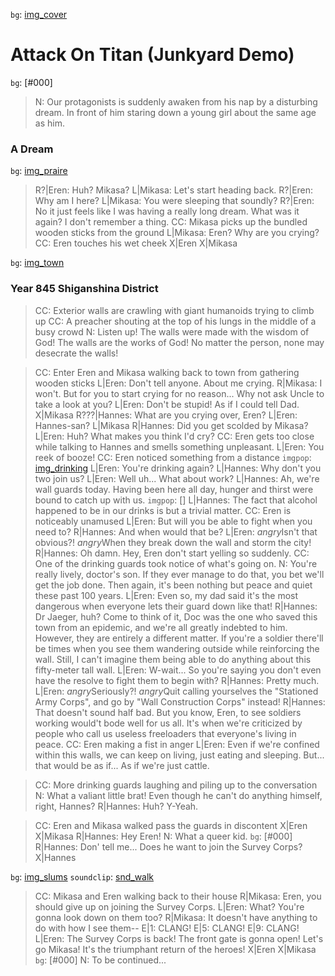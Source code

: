 [img_cover]: <https://getwallpapers.com/wallpaper/full/3/6/7/95105.jpg>
[img_praire]: <https://www.ricedigital.co.uk/wp-content/uploads/2017/11/%C3%B6w%C3%AEi.jpg>
[img_town]: <https://vignette.wikia.nocookie.net/shingekinokyojin/images/c/ca/Trost_anime.png/revision/latest?cb=20170821022042>
[img_slums]: <https://i.pinimg.com/originals/90/27/e0/9027e0aa70b93d7b0c54eadfcf3cb97c.jpg>

[img_drinking]: <https://64.media.tumblr.com/8c72645c2fa332c3a1c0db7e19784280/tumblr_pau01qBS2J1utki6to1_1280.png>

[snd_walk]: <https://freesound.org/data/previews/165/165181_3000652-lq.mp3>

[Eren]: 7447
[Mikasa]: 718
[Armin]: 4579
[Hannes]: 379

`bg`: [img_cover]
# Attack On Titan (Junkyard Demo)

`bg`: [#000]
> N: Our protagonists is suddenly awaken from his nap by a disturbing dream. In front of him staring down a young girl about the same age as him.

### A Dream
`bg`: [img_praire]
> R?|Eren: Huh? Mikasa?
> L|Mikasa: Let's start heading back.
> R?|Eren: Why am I here?
> L|Mikasa: You were sleeping that soundly?
> R?|Eren: No it just feels like I was having a really long dream. What was it again? I don't remember a thing.
> CC: Mikasa picks up the bundled wooden sticks from the ground
> L|Mikasa: Eren? Why are you crying?
> CC: Eren touches his wet cheek
> X|Eren
> X|Mikasa

`bg`: [img_town]
### Year 845 Shiganshina District
> CC: Exterior walls are crawling with giant humanoids trying to climb up
> CC: A preacher shouting at the top of his lungs in the middle of a busy crowd
> N: Listen up! The walls were made with the wisdom of God! The walls are the works of God! No matter the person, none may desecrate the walls!

> CC: Enter Eren and Mikasa walking back to town from gathering wooden sticks
> L|Eren: Don't tell anyone. About me crying.
> R|Mikasa: I won't. But for you to start crying for no reason... Why not ask Uncle to take a look at you?
> L|Eren: Don't be stupid! As if I could tell Dad.
> X|Mikasa
> R???|Hannes: What are you crying over, Eren?
> L|Eren: Hannes-san?
> L|Mikasa
> R|Hannes: Did you get scolded by Mikasa?
> L|Eren: Huh? What makes you think I'd cry?
> CC: Eren gets too close while talking to Hannes and smells something unpleasant.
> L|Eren: You reek of booze! 
> CC: Eren noticed something from a distance
`imgpop`: [img_drinking]
> L|Eren: You're drinking again?
> L|Hannes: Why don't you two join us?
> L|Eren: Well uh... What about work?
> L|Hannes: Ah, we're wall guards today. Having been here all day, hunger and thirst were bound to catch up with us.
`imgpop`: []
> L|Hannes: The fact that alcohol happened to be in our drinks is but a trivial matter.
> CC: Eren is noticeably unamused
> L|Eren: But will you be able to fight when you need to?
> R|Hannes: And when would that be?
> L|Eren: $angry$Isn't that obvious?! $angry$When they break down the wall and storm the city!
> R|Hannes: Oh damn. Hey, Eren don't start yelling so suddenly.
> CC: One of the drinking guards took notice of what's going on.
> N: You're really lively, doctor's son. If they ever manage to do that, you bet we'll get the job done. Then again, it's been nothing but peace and quiet these past 100 years.
> L|Eren: Even so, my dad said it's the most dangerous when everyone lets their guard down like that!
> R|Hannes: Dr Jaeger, huh? Come to think of it, Doc was the one who saved this town from an epidemic, and we're all greatly indebted to him. However, they are entirely a different matter. If you're a soldier there'll be times when you see them wandering outside while reinforcing the wall. Still, I can't imagine them being able to do anything about this fifty-meter tall wall.
> L|Eren: W-wait... So you're saying you don't even have the resolve to fight them to begin with?
> R|Hannes: Pretty much.
> L|Eren: $angry$Seriously?! $angry$Quit calling yourselves the "Stationed Army Corps", and go by "Wall Construction Corps" instead!
> R|Hannes: That doesn't sound half bad. But you know, Eren, to see soldiers working would't bode well for us all. It's when we're criticized by people who call us useless freeloaders that everyone's living in peace.
> CC: Eren making a fist in anger
> L|Eren: Even if we're confined within this walls, we can keep on living, just eating and sleeping. But... that would be as if... As if we're just cattle.

> CC: More drinking guards laughing and piling up to the conversation
> N: What a valiant little brat! Even though he can't do anything himself, right, Hannes?
> R|Hannes: Huh? Y-Yeah.

> CC: Eren and Mikasa walked pass the guards in discontent
> X|Eren
> X|Mikasa
> R|Hannes: Hey Eren! 
> N: What a queer kid.
`bg`: [#000]
> R|Hannes: Don' tell me... Does he want to join the Survey Corps? 
> X|Hannes

`bg`: [img_slums]
`soundclip`: [snd_walk]
> CC: Mikasa and Eren walking back to their house
> R|Mikasa: Eren, you should give up on joining the Survey Corps.
> L|Eren: What? You're gonna look down on them too?
> R|Mikasa: It doesn't have anything to do with how I see them--
> E|1: CLANG!
> E|5: CLANG!
> E|9: CLANG!
> L|Eren: The Survey Corps is back! The front gate is gonna open! Let's go Mikasa! It's the triumphant return of the heroes!
> X|Eren
> X|Mikasa
`bg`: [#000]
> N: To be continued...
